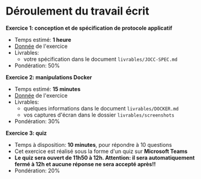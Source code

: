 # Déroulement du travail écrit

**Exercice 1: conception et de spécification de protocole applicatif**

* Temps estimé: **1 heure**
* [Donnée](./EXERCICE_1.md) de l'exercice
* Livrables: 
  * votre spécification dans le document `livrables/JOCC-SPEC.md`
* Pondération: 50%

**Exercice 2: manipulations Docker**

* Temps estimé: **15 minutes**
* [Donnée](./EXERCICE_2.md) de l'exercice
* Livrables:
  * quelques informations dans le document `livrables/DOCKER.md`
  * vos captures d'écran dans le dossier `livrables/screenshots`
* Pondération: 30%

**Exercice 3: quiz**

* Temps à disposition: **10 minutes**, pour répondre à 10 questions
* Cet exercice est réalisé sous la forme d'un quiz sur **Microsoft Teams**
* **Le quiz sera ouvert de 11h50 à 12h. Attention: il sera automatiquement fermé à 12h et aucune réponse ne sera accepté après!!**
* Pondération: 20%

